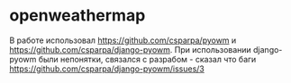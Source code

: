 # openweathermap
В работе использовал https://github.com/csparpa/pyowm и https://github.com/csparpa/django-pyowm.
При использовании django-pyowm были непонятки, связался с разрабом - сказал что баги https://github.com/csparpa/django-pyowm/issues/3
